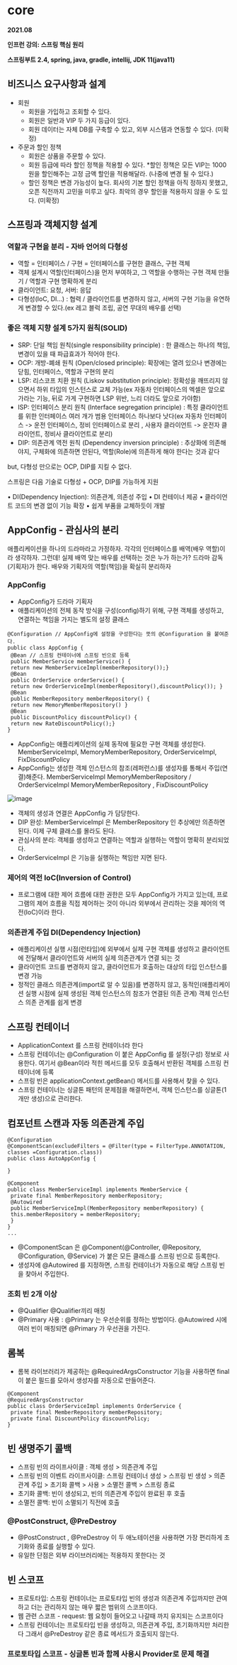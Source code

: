# core
**2021.08**

**인프런 강의: 스프링 핵심 원리**


**스프링부트 2.4, spring, java, gradle, intellij, JDK 11(java11)**


## 비즈니스 요구사항과 설계
* 회원
  * 회원을 가입하고 조회할 수 있다.
  * 회원은 일반과 VIP 두 가지 등급이 있다.
  * 회원 데이터는 자체 DB를 구축할 수 있고, 외부 시스템과 연동할 수 있다. (미확정)
* 주문과 할인 정책
  * 회원은 상품을 주문할 수 있다.
  * 회원 등급에 따라 할인 정책을 적용할 수 있다.
  *할인 정책은 모든 VIP는 1000원을 할인해주는 고정 금액 할인을 적용해달라. (나중에 변경 될 수 있다.)
  * 할인 정책은 변경 가능성이 높다. 회사의 기본 할인 정책을 아직 정하지 못했고, 오픈 직전까지 고민을 미루고 싶다. 최악의 경우 할인을 적용하지 않을 수 도 있다. (미확정)
  
## 스프링과 객체지향 설계

### 역할과 구현을 분리 - 자바 언어의 다형성
* 역할 = 인터페이스 / 구현 = 인터페이스를 구현한 클래스, 구현 객체
* 객체 설계시 역할(인터페이스)을 먼저 부여하고, 그 역할을 수행하는 구현 객체 만들기 / 역할과 구현 명확하게 분리
* 클라이언트: 요청, 서버: 응답
* 다형성(IoC, DI...) : 협력 / 클라이언트를 변경하지 않고, 서버의 구현 기능을 유연하게 변경할 수 있다.(ex 레고 블럭 조립, 공연 무대의 배우를 선택)

### 좋은 객체 지향 설계 5가지 원칙(SOLID)
* SRP: 단일 책임 원칙(single responsibility principle) : 한 클래스는 하나의 책임, 변경이 있을 때 파급효과가 적어야 한다.
* OCP: 개방-폐쇄 원칙 (Open/closed principle): 확장에는 열려 있으나 변경에는 닫힘, 인터페이스, 역할과 구현의 분리
* LSP: 리스코프 치환 원칙 (Liskov substitution principle): 정확성을 깨뜨리지 않으면서 하위 타입의 인스턴스로 교체 가능(ex 자동차 인터페이스의 엑셀은 앞으로 가라는 기능, 뒤로 가게 구현하면 LSP 위반, 느리
더라도 앞으로 가야함)
* ISP: 인터페이스 분리 원칙 (Interface segregation principle) : 특정 클라이언트를 위한 인터페이스 여러 개가 범용 인터페이스 하나보다 낫다(ex 자동차 인터페이스 -> 운전 인터페이스, 정비 인터페이스로 분리
, 사용자 클라이언트 -> 운전자 클라이언트, 정비사 클라이언트로 분리)
* DIP: 의존관계 역전 원칙 (Dependency inversion principle) : 추상화에 의존해야지, 구체화에 의존하면 안된다, 역할(Role)에 의존하게 해야 한다는 것과 같다

but, 다형성 만으로는 OCP, DIP를 지킬 수 없다.

스프링은 다음 기술로 다형성 + OCP, DIP를 가능하게 지원

• DI(Dependency Injection): 의존관계, 의존성 주입
• DI 컨테이너 제공
• 클라이언트 코드의 변경 없이 기능 확장
• 쉽게 부품을 교체하듯이 개발

## AppConfig - 관심사의 분리
애플리케이션을 하나의 드라마라고 가정하자. 각각의 인터페이스를 배역(배우 역할)이라 생각하자. 그런데! 실제 배역 맞는 배우를 선택하는 것은 누가 하는가?
드라마 감독(기획자)가 한다.
배우와 기획자의 역할(책임)을 확실히 분리하자

### AppConfig
* AppConfig가 드라마 기획자
* 애플리케이션의 전체 동작 방식을 구성(config)하기 위해, 구현 객체를 생성하고, 연결하는 책임을 가지는 별도의 설정 클래스

```
@Configuration // AppConfig에 설정을 구성한다는 뜻의 @Configuration 을 붙여준다.
public class AppConfig {
 @Bean // 스프링 컨테이너에 스프링 빈으로 등록
 public MemberService memberService() {
 return new MemberServiceImpl(memberRepository());}
 @Bean
 public OrderService orderService() {
 return new OrderServiceImpl(memberRepository(),discountPolicy()); }
 @Bean
 public MemberRepository memberRepository() {
 return new MemoryMemberRepository() }
 @Bean
 public DiscountPolicy discountPolicy() {
 return new RateDiscountPolicy();}
}

```

* AppConfig는 애플리케이션의 실제 동작에 필요한 구현 객체를 생성한다.
 MemberServiceImpl, MemoryMemberRepository, OrderServiceImpl, FixDiscountPolicy
* AppConfig는 생성한 객체 인스턴스의 참조(레퍼런스)를 생성자를 통해서 주입(연결)해준다.
 MemberServiceImpl MemoryMemberRepository / OrderServiceImpl MemoryMemberRepository , FixDiscountPolicy

![image](https://user-images.githubusercontent.com/76150392/131256347-4007cef0-98fc-4a2a-bb78-615c4811643f.png)
* 객체의 생성과 연결은 AppConfig 가 담당한다.
* DIP 완성: MemberServiceImpl 은 MemberRepository 인 추상에만 의존하면 된다. 이제 구체 클래스를 몰라도 된다.
* 관심사의 분리: 객체를 생성하고 연결하는 역할과 실행하는 역할이 명확히 분리되었다.
* OrderServiceImpl 은 기능을 실행하는 책임만 지면 된다.

### 제어의 역전 IoC(Inversion of Control)
* 프로그램에 대한 제어 흐름에 대한 권한은 모두 AppConfig가 가지고 있는데, 프로그램의 제어 흐름을 직접 제어하는 것이 아니라 외부에서 관리하는 것을 제어의 역전(IoC)이라 한다.

### 의존관계 주입 DI(Dependency Injection)
* 애플리케이션 실행 시점(런타임)에 외부에서 실제 구현 객체를 생성하고 클라이언트에 전달해서 클라이언트와 서버의 실제 의존관계가 연결 되는 것
* 클라이언트 코드를 변경하지 않고, 클라이언트가 호출하는 대상의 타입 인스턴스를 변경 가능
* 정적인 클래스 의존관계(import로 알 수 있음)를 변경하지 않고, 동적인(애플리케이션 실행 시점에 실제 생성된 객체 인스턴스의 참조가 연결된 의존 관계) 객체 인스턴스 의존 관계를 쉽게 변경

## 스프링 컨테이너
* ApplicationContext 를 스프링 컨테이너라 한다
* 스프링 컨테이너는 @Configuration 이 붙은 AppConfig 를 설정(구성) 정보로 사용한다. 여기서 @Bean이라 적힌 메서드를 모두 호출해서 반환된 객체를 스프링 컨테이너에 등록
* 스프링 빈은 applicationContext.getBean() 메서드를 사용해서 찾을 수 있다.
* 스프링 컨테이너는 싱글톤 패턴의 문제점을 해결하면서, 객체 인스턴스를 싱글톤(1개만 생성)으로 관리한다.

## 컴포넌트 스캔과 자동 의존관계 주입
```
@Configuration
@ComponentScan(excludeFilters = @Filter(type = FilterType.ANNOTATION, classes =Configuration.class))
public class AutoAppConfig {
 
}
```

```
@Component
public class MemberServiceImpl implements MemberService {
 private final MemberRepository memberRepository;
 @Autowired
 public MemberServiceImpl(MemberRepository memberRepository) {
 this.memberRepository = memberRepository;
 }
}
...
```

* @ComponentScan 은 @Component(@Controller, @Repository, @Configuration, @Service) 가 붙은 모든 클래스를 스프링 빈으로 등록한다.
* 생성자에 @Autowired 를 지정하면, 스프링 컨테이너가 자동으로 해당 스프링 빈을 찾아서 주입한다.

### 조회 빈 2개 이상
* @Qualifier @Qualifier끼리 매칭
* @Primary 사용 : @Primary 는 우선순위를 정하는 방법이다. @Autowired 시에 여러 빈이 매칭되면 @Primary 가 우선권을 가진다.

## 롬복
* 롬복 라이브러리가 제공하는 @RequiredArgsConstructor 기능을 사용하면 final이 붙은 필드를 모아서 생성자를 자동으로 만들어준다. 
```
@Component
@RequiredArgsConstructor
public class OrderServiceImpl implements OrderService {
 private final MemberRepository memberRepository;
 private final DiscountPolicy discountPolicy;
}
```

## 빈 생명주기 콜백
* 스프링 빈의 라이프사이클 : 객체 생성 > 의존관계 주입
* 스프링 빈의 이벤트 라이프사이클: 스프링 컨테이너 생성 > 스프링 빈 생성 > 의존관계 주입 > 초기화 콜백 > 사용 > 소멸전 콜백 > 스프링 종료
 * 초기화 콜백: 빈이 생성되고, 빈의 의존관계 주입이 완료된 후 호출
 * 소멸전 콜백: 빈이 소멸되기 직전에 호출

### @PostConstruct, @PreDestroy 
* @PostConstruct , @PreDestroy 이 두 애노테이션을 사용하면 가장 편리하게 초기화와 종료를 실행할 수 있다.
* 유일한 단점은 외부 라이브러리에는 적용하지 못한다는 것

## 빈 스코프
* 프로토타입: 스프링 컨테이너는 프로토타입 빈의 생성과 의존관계 주입까지만 관여하고 더는 관리하지 않는 매우 짧은 범위의 스코프이다.
* 웹 관련 스코프 - request: 웹 요청이 들어오고 나갈때 까지 유지되는 스코프이다
* 스프링 컨테이너는 프로토타입 빈을 생성하고, 의존관계 주입, 초기화까지만 처리한다 그래서 @PreDestroy 같은 종료 메서드가 호출되지 않는다.

### 프로토타입 스코프 - 싱글톤 빈과 함께 사용시 Provider로 문제 해결
